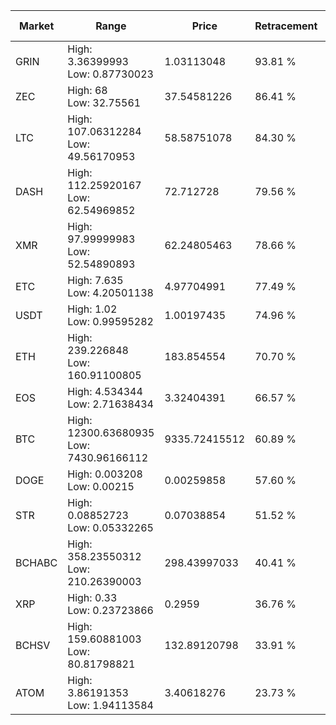 | Market | Range | Price| Retracement | Doubles to 50% |
| --- | --- | --- | --- | --- |
| GRIN | High: 3.36399993<br />Low: 0.87730023 | 1.03113048 | 93.81 % | 2.06 |
| ZEC | High: 68<br />Low: 32.75561 | 37.54581226 | 86.41 % | 1.34 |
| LTC | High: 107.06312284<br />Low: 49.56170953 | 58.58751078 | 84.30 % | 1.34 |
| DASH | High: 112.25920167<br />Low: 62.54969852 | 72.712728 | 79.56 % | 1.20 |
| XMR | High: 97.99999983<br />Low: 52.54890893 | 62.24805463 | 78.66 % | 1.21 |
| ETC | High: 7.635<br />Low: 4.20501138 | 4.97704991 | 77.49 % | 1.19 |
| USDT | High: 1.02<br />Low: 0.99595282 | 1.00197435 | 74.96 % | 1.01 |
| ETH | High: 239.226848<br />Low: 160.91100805 | 183.854554 | 70.70 % | 1.09 |
| EOS | High: 4.534344<br />Low: 2.71638434 | 3.32404391 | 66.57 % | 1.09 |
| BTC | High: 12300.63680935<br />Low: 7430.96166112 | 9335.72415512 | 60.89 % | 1.06 |
| DOGE | High: 0.003208<br />Low: 0.00215 | 0.00259858 | 57.60 % | 1.03 |
| STR | High: 0.08852723<br />Low: 0.05332265 | 0.07038854 | 51.52 % | 1.01 |
| BCHABC | High: 358.23550312<br />Low: 210.26390003 | 298.43997033 | 40.41 % | 0.00 |
| XRP | High: 0.33<br />Low: 0.23723866 | 0.2959 | 36.76 % | 0.00 |
| BCHSV | High: 159.60881003<br />Low: 80.81798821 | 132.89120798 | 33.91 % | 0.00 |
| ATOM | High: 3.86191353<br />Low: 1.94113584 | 3.40618276 | 23.73 % | 0.00 |

